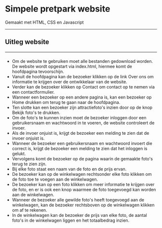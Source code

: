 <h1>Simpele pretpark website</h1>
<p>Gemaakt met HTML, CSS en Javascript <hr/></p>
  <h2>Uitleg website <hr/></h2>
<ul> 
  <li>Om de website te gebruiken moet alle bestanden gedownload worden. De website wordt opgestart via index.html, hiermee komt de hoofdpagina tevoorschijn.</li>
  <li>Vanuit de hoofdpagina kan de bezoeker klikken op de link Over ons om informatie te krijgen over de ontwikkelaar van de website.</li>
  <li>Verder kan de bezoeker klikken op Contact om contact op te nemen via een contactformulier.</li>
  <li>Wanneer een bezoeker op een andere pagina is, kan een bezoeker op Home drukken om terug te gaan naar de hoofdpagina.</li>
  <li>Ten slotte kan een bezoeker zijn attractiefoto's inzien door op de knop Bekijk foto's te drukken.</li>
  <li>Om de foto's te kunnen inzien moet de bezoeker inloggen door een gebruikersnaam en wachtwoord in te voeren, de website controleert de invoer.</li>
  <li>Als de invoer onjuist is, krijgt de bezoeker een melding te zien dat de invoer onjuist is.</li>
  <li>Wanneer de bezoeker een gebruikersnaam en wachtwoord invoert die correct is, krijgt de bezoeker een melding te zien dat het inloggen is gelukt.</li>
  <li>Vervolgens komt de bezoeker op de pagina waarin de gemaakte foto's terug te zien zijn.</li>
  <li>Bij elke foto staat een naam van de foto en de prijs ervan.</li>
  <li>De bezoeker kan op de winkelwagen rechtsonder elke foto klikken om de foto toe te voegen aan de winkelwagen.</li>
  <li>De bezoeker kan op een foto klikken om meer informatie te krijgen over de foto, en er is ook een knop waarmee de foto toegevoegd kan worden aan de winkelwagen.</li>
  <li>Wanneer de bezoeker alle gewilde foto's heeft toegevoegd aan de winkelwagen, kan de bezoeker rechtsboven op de winkelwagen klikken om af te rekenen.</li>
  <li>In de winkelwagen kan de bezoeker de prijs van elke foto, de aantal foto's in de winkelwagen liggen en het totaalbedrag inzien.</li> 
</ul>
